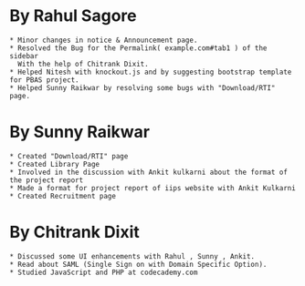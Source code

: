 By Rahul Sagore
===============

	* Minor changes in notice & Announcement page.
	* Resolved the Bug for the Permalink( example.com#tab1 ) of the sidebar 
	  With the help of Chitrank Dixit.
	* Helped Nitesh with knockout.js and by suggesting bootstrap template for PBAS project.
	* Helped Sunny Raikwar by resolving some bugs with "Download/RTI" page.

By  Sunny Raikwar
=================
	* Created "Download/RTI" page 
	* Created Library Page 
	* Involved in the discussion with Ankit kulkarni about the format of the project report
	* Made a format for project report of iips website with Ankit Kulkarni
	* Created Recruitment page 
	
By Chitrank Dixit
=================
	* Discussed some UI enhancements with Rahul , Sunny , Ankit.
	* Read about SAML (Single Sign on with Domain Specific Option).
	* Studied JavaScript and PHP at codecademy.com
